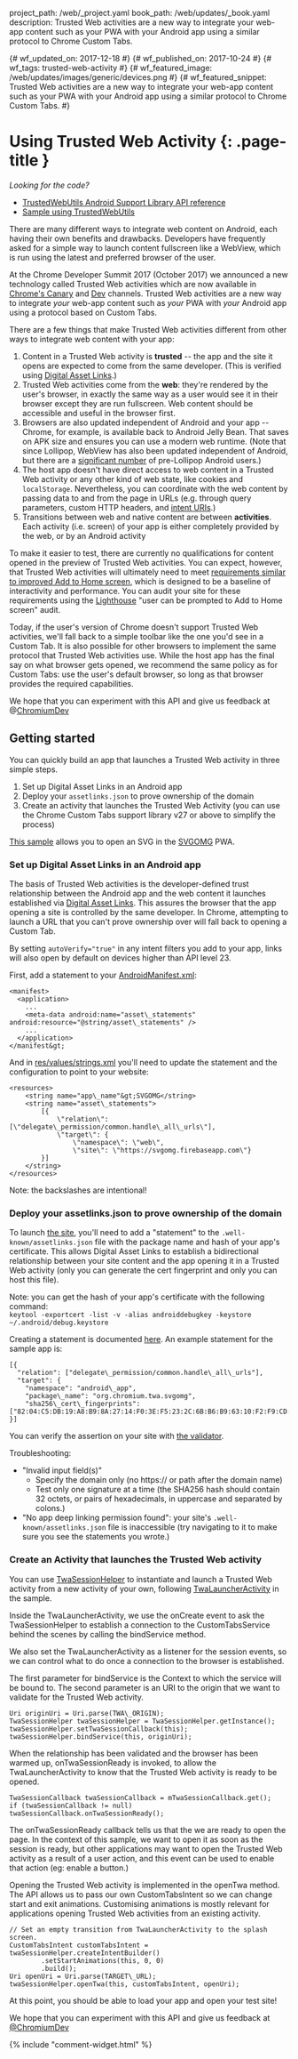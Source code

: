 project_path: /web/_project.yaml
book_path: /web/updates/_book.yaml
description: Trusted Web activities are a new way to integrate your web-app content such as your PWA with your Android app using a similar protocol to Chrome Custom Tabs.

{# wf_updated_on: 2017-12-18 #}
{# wf_published_on: 2017-10-24 #}
{# wf_tags: trusted-web-activity #}
{# wf_featured_image: /web/updates/images/generic/devices.png  #}
{# wf_featured_snippet: Trusted Web activities are a new way to integrate your web-app content such as your PWA with your Android app using a similar protocol to Chrome Custom Tabs. #}

# Using Trusted Web Activity {: .page-title }

_Looking for the code?_

* [TrustedWebUtils Android Support Library API 
  reference](https://developer.android.com/reference/android/support/customtabs/TrustedWebUtils.html)
* [Sample using 
  TrustedWebUtils](https://github.com/GoogleChrome/custom-tabs-client/tree/master/svgomg)

There are many different ways to integrate web content on Android, each having 
their own benefits and drawbacks. Developers have frequently asked for a simple 
way to launch content fullscreen like a WebView, which is run using the latest 
and preferred browser of the user.

At the Chrome Developer Summit 2017 (October 2017) we announced a new technology 
called Trusted Web activities which are now available in [Chrome's 
Canary](https://play.google.com/store/apps/details?id=com.chrome.canary) and 
[Dev](https://play.google.com/store/apps/details?id=com.chrome.dev) channels. 
Trusted Web activities are a new way to integrate _your_ web-app content such as 
_your_ PWA with _your_ Android app using a protocol based on Custom Tabs.

There are a few things that make Trusted Web activities different from other 
ways to integrate web content with your app:

1. Content in a Trusted Web activity is **trusted** -- the app and the site it 
   opens are expected to come from the same developer. (This is verified using 
   [Digital Asset Links](/digital-asset-links/v1/getting-started).) 
1. Trusted Web activities come from the **web**: they're rendered by the user's 
   browser, in exactly the same way as a user would see it in their browser 
   except they are run fullscreen. Web content should be accessible and useful 
   in the browser first.
1. Browsers are also updated independent of Android and your app -- Chrome, for 
   example, is available back to Android Jelly Bean. That saves on APK size and 
   ensures you can use a modern web runtime. (Note that since Lollipop, WebView 
   has also been updated independent of Android, but there are a [significant 
   number](https://developer.android.com/about/dashboards/index.html) of 
   pre-Lollipop Android users.)
1. The host app doesn't have direct access to web content in a Trusted Web 
   activity or any other kind of web state, like cookies and `localStorage`. 
   Nevertheless, you can coordinate with the web content by passing data to and 
   from the page in URLs (e.g. through query parameters, custom HTTP headers, 
   and [intent URIs](https://developer.chrome.com/multidevice/android/intents).)
1. Transitions between web and native content are between **activities**. Each 
   activity (i.e. screen) of your app is either completely provided by the web, 
   or by an Android activity

To make it easier to test, there are currently no qualifications for content 
opened in the preview of Trusted Web activities. You can expect, however, that 
Trusted Web activities will ultimately need to meet [requirements similar to 
improved Add to Home 
screen](/web/fundamentals/app-install-banners/#what_are_the_criteria), 
which is designed to be a baseline of interactivity and performance. You can 
audit your site for these requirements using the 
[Lighthouse](/web/tools/lighthouse/) "user can be 
prompted to Add to Home screen" audit.

Today, if the user's version of Chrome doesn't support Trusted Web activities, 
we'll fall back to a simple toolbar like the one you'd see in a Custom Tab. It 
is also possible for other browsers to implement the same protocol that Trusted 
Web activities use. While the host app has the final say on what browser gets 
opened, we recommend the same policy as for Custom Tabs: use the user's default 
browser, so long as that browser provides the required capabilities. 

We hope that you can experiment with this API and give us feedback at 
@[ChromiumDev](https://twitter.com/ChromiumDev)

## Getting started

You can quickly build an app that launches a Trusted Web activity in three 
simple steps.

1. Set up Digital Asset Links in an Android app
1. Deploy your `assetlinks.json` to prove ownership of the domain
1. Create an activity that launches the Trusted Web Activity (you can use the 
   Chrome Custom Tabs support library v27 or above to simplify the process)

[This sample](https://github.com/GoogleChrome/custom-tabs-client/tree/master/svgomg) 
allows you to open an SVG in the [SVGOMG](https://svgomg.firebaseapp.com) PWA.

### Set up Digital Asset Links in an Android app

The basis of Trusted Web activities is the developer-defined trust relationship 
between the Android app and the web content it launches established via [Digital 
Asset Links](/digital-asset-links/v1/getting-started). 
This assures the browser that the app opening a site is controlled by the same 
developer. In Chrome, attempting to launch a URL that you can't prove ownership 
over will fall back to opening a Custom Tab.

By setting `autoVerify="true"` in any intent filters you add to your app, links 
will also open by default on devices higher than API level 23.

First, add a statement to your 
[AndroidManifest.xml](https://github.com/GoogleChrome/custom-tabs-client/blob/master/svgomg/src/main/AndroidManifest.xml):

```
<manifest>
  <application>
    ...  
    <meta-data android:name="asset\_statements" 
android:resource="@string/asset\_statements" />
    ...  
  </application>
</manifest&gt;
```

And in 
[res/values/strings.xml](https://github.com/GoogleChrome/custom-tabs-client/blob/master/svgomg/src/main/res/values/strings.xml) 
you'll need to update the statement and the configuration to point to your 
website:

```
<resources>
    <string name="app\_name"&gt;SVGOMG</string>
    <string name="asset\_statements">
        [{  
            \"relation\": [\"delegate\_permission/common.handle\_all\_urls\"],  
            \"target\": {  
                \"namespace\": \"web\",  
                \"site\": \"https://svgomg.firebaseapp.com\"}  
        }]  
    </string>
</resources>
```

Note: the backslashes are intentional!

### Deploy your assetlinks.json to prove ownership of the domain

To launch [the site](https://svgomg.firebaseapp.com/.well-known/assetlinks.json), 
you'll need to add a "statement" to the `.well-known/assetlinks.json` file with 
the package name and hash of your app's certificate. This allows Digital Asset 
Links to establish a bidirectional relationship between your site content and 
the app opening it in a Trusted Web activity (only you can generate the cert 
fingerprint and only you can host this file).

Note: you can get the hash of your app's certificate with the following command:  
`keytool -exportcert -list -v -alias androiddebugkey -keystore 
~/.android/debug.keystore`

Creating a statement is documented [here](/digital-asset-links/v1/create-statement). 
An example statement for the sample app is:

```
[{  
  "relation": ["delegate\_permission/common.handle\_all\_urls"],  
  "target": {  
    "namespace": "android\_app",  
    "package\_name": "org.chromium.twa.svgomg",  
    "sha256\_cert\_fingerprints": 
["82:04:C5:DB:19:A8:B9:8A:27:14:F0:3E:F5:23:2C:6B:B6:B9:63:10:F2:F9:CD:44:72:AA:C6:7E:09:E1:1C:47","91:45:8F:34:E3:13:E4:58:1C:12:21:7A:FD:1E:BD:5C:BE:9B:DE:2C:1E:57:DC:0D:2B:0E:91:1D:A6:36:CA:E8"]}  
}]
```

You can verify the assertion on your site with [the validator](/digital-asset-links/tools/generator).

Troubleshooting:

* "Invalid input field(s)"
    * Specify the domain only (no https:// or path after the domain name)
    * Test only one signature at a time (the SHA256 hash should contain 32 
      octets, or pairs of hexadecimals, in uppercase and separated by colons.)
* "No app deep linking permission found": your site's 
  `.well-known/assetlinks.json` file is inaccessible (try navigating to it to make 
  sure you see the statements you wrote.)

### Create an Activity that launches the Trusted Web activity

You can use
[TwaSessionHelper](https://github.com/GoogleChrome/custom-tabs-client/blob/master/svgomg/src/main/java/org/chromium/twa/svgomg/TwaSessionHelper.java)
to instantiate and launch a Trusted Web activity from a new activity of your
own, following
[TwaLauncherActivity](https://github.com/GoogleChrome/custom-tabs-client/blob/master/svgomg/src/main/java/org/chromium/twa/svgomg/TwaLauncherActivity.java)
in the sample.

Inside the TwaLauncherActivity, we use the onCreate event to ask the
TwaSessionHelper to establish a connection to the CustomTabsService behind the
scenes by calling the bindService method.

We also set the TwaLauncherActivity as a listener for the session events, so we
can control what to do once a connection to the browser is established.

The first parameter for bindService is the Context to which the service will be 
bound to. The second parameter is an URI to the origin that we want to validate 
for the Trusted Web activity.

```
Uri originUri = Uri.parse(TWA\_ORIGIN);
TwaSessionHelper twaSessionHelper = TwaSessionHelper.getInstance();
twaSessionHelper.setTwaSessionCallback(this);
twaSessionHelper.bindService(this, originUri);
```

When the relationship has been validated and the browser has been warmed up, 
onTwaSessionReady is invoked, to allow the TwaLauncherActivity to know that the 
Trusted Web activity is ready to be opened.

```
TwaSessionCallback twaSessionCallback = mTwaSessionCallback.get();
if (twaSessionCallback != null) twaSessionCallback.onTwaSessionReady();
```

The onTwaSessionReady callback tells us that the we are ready to open the page. 
In the context of this sample, we want to open it as soon as the session is 
ready, but other applications may want to open the Trusted Web activity as a 
result of a user action, and this event can be used to enable that action (eg: 
enable a button.)

Opening the Trusted Web activity is implemented in the openTwa method. The API 
allows us to pass our own CustomTabsIntent so we can change start and exit 
animations. Customising animations is mostly relevant for applications opening 
Trusted Web activities from an existing activity. 

```
// Set an empty transition from TwaLauncherActivity to the splash screen.
CustomTabsIntent customTabsIntent = twaSessionHelper.createIntentBuilder()
        .setStartAnimations(this, 0, 0)
        .build();
Uri openUri = Uri.parse(TARGET\_URL);
twaSessionHelper.openTwa(this, customTabsIntent, openUri);
```

At this point, you should be able to load your app and open your test site!

We hope that you can experiment with this API and give us feedback at
[@ChromiumDev](https://twitter.com/ChromiumDev)

{% include "comment-widget.html" %}